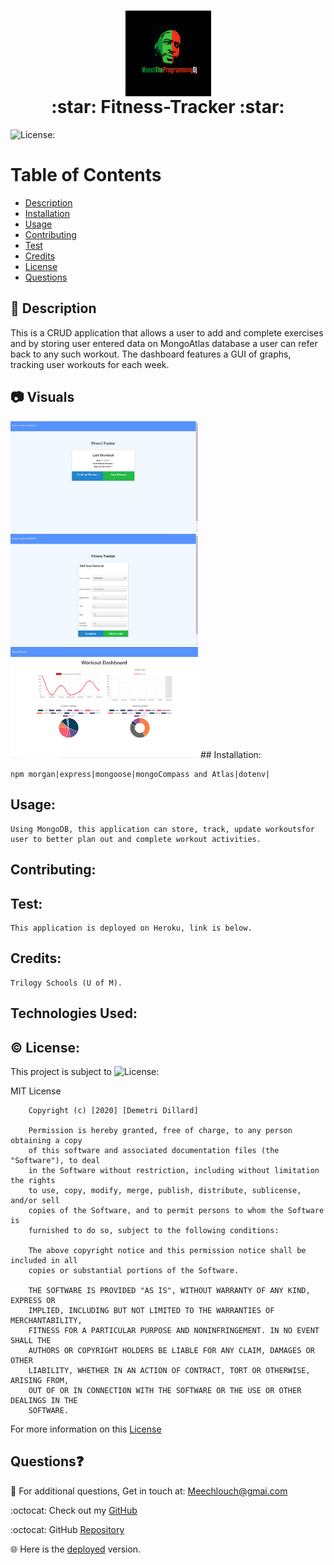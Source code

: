   <h1 align = "center">
  <img src="./public/assets/img/Meech-The-Programming-Dj.jpg" alt="Logo" title="Meech" align="center" height="137">
  <br>
  :star: Fitness-Tracker :star:
  </h1>
  
  ![License:](https://img.shields.io/badge/Demetri%20Dillard-MIT-brightgreen)

# Table of Contents

- [Description](#description)
- [Installation](#installation)
- [Usage](#usage)
- [Contributing](#contributing)
- [Test](#test)
- [Credits](#credits)
- [License](#license)
- [Questions](#questions)

## :memo: Description

This is a CRUD application that allows a user to add and complete exercises and by storing user entered data on
MongoAtlas database a user can refer back to any such workout. The dashboard features a GUI of graphs, tracking user
workouts for each week.

## :camera: Visuals

  <img src="./public/assets/img/fitnessRoot.jpg" width="300">

  <img src="./public/assets/img/fitnessForm.jpg" width="300">

  <img src="./public/assets/img/fitnessChart.jpg" width="300">
## Installation:

    npm morgan|express|mongoose|mongoCompass and Atlas|dotenv|

## Usage:

    Using MongoDB, this application can store, track, update workoutsfor user to better plan out and complete workout activities.

## Contributing:

## Test:

    This application is deployed on Heroku, link is below.

## Credits:

    Trilogy Schools (U of M).

## Technologies Used:

## :copyright: License:

This project is subject to ![License:](https://img.shields.io/badge/License-MIT-red)

MIT License

        Copyright (c) [2020] [Demetri Dillard]

        Permission is hereby granted, free of charge, to any person obtaining a copy
        of this software and associated documentation files (the "Software"), to deal
        in the Software without restriction, including without limitation the rights
        to use, copy, modify, merge, publish, distribute, sublicense, and/or sell
        copies of the Software, and to permit persons to whom the Software is
        furnished to do so, subject to the following conditions:

        The above copyright notice and this permission notice shall be included in all
        copies or substantial portions of the Software.

        THE SOFTWARE IS PROVIDED "AS IS", WITHOUT WARRANTY OF ANY KIND, EXPRESS OR
        IMPLIED, INCLUDING BUT NOT LIMITED TO THE WARRANTIES OF MERCHANTABILITY,
        FITNESS FOR A PARTICULAR PURPOSE AND NONINFRINGEMENT. IN NO EVENT SHALL THE
        AUTHORS OR COPYRIGHT HOLDERS BE LIABLE FOR ANY CLAIM, DAMAGES OR OTHER
        LIABILITY, WHETHER IN AN ACTION OF CONTRACT, TORT OR OTHERWISE, ARISING FROM,
        OUT OF OR IN CONNECTION WITH THE SOFTWARE OR THE USE OR OTHER DEALINGS IN THE
        SOFTWARE.

For more information on this [License](https://choosealicense.com/licenses/mit/)

## Questions:question:

:email: For additional questions, Get in touch at: Meechlouch@gmai.com

:octocat: Check out my [GitHub](https://github.com/Meechlouch@gmail.com)

:octocat: GitHub [Repository](https://github.com/Meechlouch@gmail.com/Workout-Tracker)

:globe_with_meridians: Here is the [deployed](https://frozen-inlet-96321.herokuapp.com/) version.
